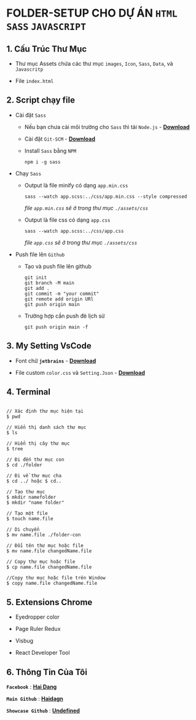 # **FOLDER-SETUP CHO DỰ ÁN `HTML` `SASS` `JAVASCRIPT`** 

## **1. Cấu Trúc Thư Mục**

- Thư mục Assets chứa các thư mục `images`, `Icon`, `Sass`, `Data`, và `Javascritp`

- File `index.html`

## **2. Script chạy file**
- Cài đặt `Sass` 
    - Nếu bạn chưa cài môi trường cho `Sass` thì tải `Node.js` - [**Download**](https://nodejs.org/en/download/)

    - Cài đặt `Git-SCM` - [**Download**](https://git-scm.com/downloads)

    - Install `Sass` bằng `NPM`

        ```
        npm i -g sass
        ```
- Chạy `Sass`
    - Output là file minify có dạng `app.min.css`

        ```
        sass --watch app.scss:../css/app.min.css --style compressed
        ```
        *file `app.min.css` sẽ ở trong thư mục `./assets/css`*
    
    - Output là file css có dạng `app.css`

        ```
        sass --watch app.scss:../css/app.css
        ```
        *file `app.css` sẽ ở trong thư mục `./assets/css`*

- Push file lên `Github`
    
    - Tạo và push file lên github
        ```
        git init
        git branch -M main
        git add .
        git commit -m "your commit"
        git remote add origin URl
        git push origin main
        ```

    - Trường hợp cần push đè lịch sử 
        ```
        git push origin main -f
        ```

## **3. My Setting VsCode**

- Font chữ **`jetbrains`** - [**Download**](https://www.jetbrains.com/lp/mono/)

- File custom `color.css` và `Setting.Json`  - [**Download**](https://github.com/undefinednulla/custom-vscode)


## **4. Terminal**


```

// Xác định thư mục hiện tại
$ pwd

// Hiển thị danh sách thư mục
$ ls

// Hiển thị cây thư mục
$ tree

// Đi đến thư mục con
$ cd ./folder

// Đi về thư mục cha
$ cd ../ hoặc $ cd..

// Tạo thư mục
$ mkdir namefolder
$ mkdir "name folder"

// Tạo một file
$ touch name.file

// Di chuyển
$ mv name.file ./folder-con 

// Đổi tên thư mục hoặc file
$ mv name.file changedName.file

// Copy thư mục hoặc file
$ cp name.file changedName.file

//Copy thư mục hoặc file trên Window 
$ copy name.file changedName.file

```

## **5. Extensions Chrome**

- Eyedropper color

- Page Ruler Redux

- Visbug

- React Developer Tool

## **6. Thông Tin Của Tôi**

**`Facebook`** : [**Hai Dang**](https://www.facebook.com/haidanghahaha/)

**`Main Github`** : [**Haidagn**](https://github.com/haidagn)

**`Showcase Github`** : [**Undefined**](https://github.com/undefinednulla)